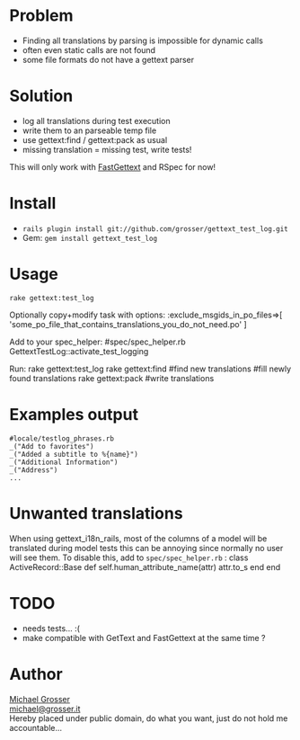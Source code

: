 Problem
=======
 - Finding all translations by parsing is impossible for dynamic calls
 - often even static calls are not found
 - some file formats do not have a gettext parser

Solution
========
 - log all translations during test execution
 - write them to an parseable temp file
 - use gettext:find / gettext:pack as usual
 - missing translation = missing test, write tests!

This will only work with [FastGettext](http://github.com/grosser/fast_gettext) and RSpec for now!

Install
=======
 - `rails plugin install git://github.com/grosser/gettext_test_log.git `
 - Gem: `gem install gettext_test_log`

Usage
=====
    rake gettext:test_log

Optionally copy+modify task with options:
    :exclude_msgids_in_po_files=>[
      'some_po_file_that_contains_translations_you_do_not_need.po'
    ]

  Add to your spec_helper:
    #spec/spec_helper.rb
    GettextTestLog::activate_test_logging

  Run:
    rake gettext:test_log
    rake gettext:find  #find new translations
    #fill newly found translations
    rake gettext:pack #write translations

Examples output
===============
    #locale/testlog_phrases.rb
    _("Add to favorites")
    _("Added a subtitle to %{name}")
    _("Additional Information")
    _("Address")
    ...

Unwanted translations
=====================
When using gettext_i18n_rails, most of the columns of a model will be translated during model tests
this can be annoying since normally no user will see them.
To disable this, add to `spec/spec_helper.rb` :
    class ActiveRecord::Base
      def self.human_attribute_name(attr)
        attr.to_s
      end
    end

TODO
====
 - needs tests... :(
 - make compatible with GetText and FastGettext at the same time ?

Author
======
[Michael Grosser](http://grosser.it)<br/>
michael@grosser.it<br/>
Hereby placed under public domain, do what you want, just do not hold me accountable...
